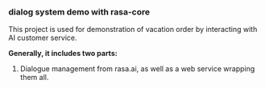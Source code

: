 ### dialog system demo with rasa-core

This project is used for demonstration of vacation order by interacting with AI customer service.

**Generally, it includes two parts:**

1. Dialogue management from rasa.ai, as well as a web service wrapping them all.

